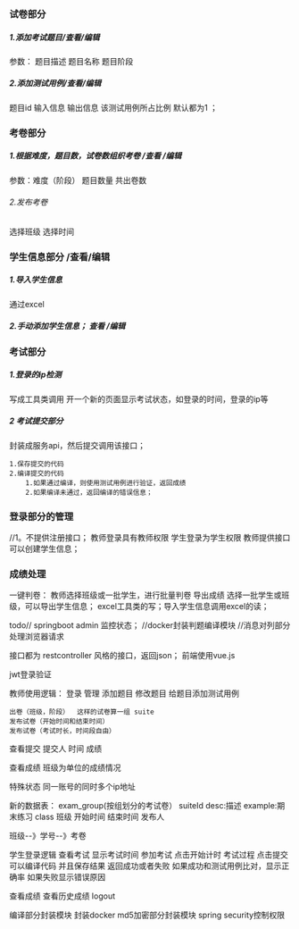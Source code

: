 ### 试卷部分
##### 1.添加考试题目/查看/编辑
参数：
题目描述
题目名称
题目阶段
##### 2.添加测试用例/查看/编辑
题目id
输入信息
输出信息
该测试用例所占比例 默认都为1 ；

### 考卷部分
##### 1.根据难度，题目数，试卷数组织考卷 /查看 /编辑
参数：难度（阶段）
题目数量
共出卷数

###### 2.发布考卷
选择班级
选择时间

### 学生信息部分 /查看/编辑
##### 1.导入学生信息
通过excel
##### 2.手动添加学生信息； 查看 /编辑

### 考试部分
##### 1.登录的ip检测
写成工具类调用
开一个新的页面显示考试状态，如登录的时间，登录的ip等
##### 2 考试提交部分 
封装成服务api，然后提交调用该接口；

    1.保存提交的代码
    2.编译提交的代码
        1.如果通过编译，则使用测试用例进行验证，返回成绩
        2.如果编译未通过，返回编译的错误信息；


### 登录部分的管理
//1。不提供注册接口；
教师登录具有教师权限
学生登录为学生权限
教师提供接口可以创建学生信息；


### 成绩处理
一键判卷：
教师选择班级或一批学生，进行批量判卷
导出成绩
选择一批学生或班级，可以导出学生信息；
excel工具类的写；导入学生信息调用excel的读；

todo// springboot  admin 监控状态；
//docker封装判题编译模块
//消息对列部分处理浏览器请求 

接口都为 restcontroller 风格的接口，返回json；
前端使用vue.js


jwt登录验证







教师使用逻辑：
登录
管理
    添加题目
    修改题目
        给题目添加测试用例

    出卷（班级，阶段）  这样的试卷算一组 suite
    发布试卷（开始时间和结束时间）
    发布试卷（考试时长，时间段自由）
查看提交
    提交人 时间 成绩
   
查看成绩
    班级为单位的成绩情况   

特殊状态
    同一账号的同时多个ip地址


 新的数据表：
 exam_group(按组划分的考试卷）
 suiteId
 desc:描述  example:期末练习
 class 班级
 开始时间
 结束时间
 发布人


 班级--》学号--》考卷



 学生登录逻辑
 查看考试
    显示考试时间
 参加考试
    点击开始计时
        考试过程
            点击提交可以编译代码
            并且保存结果
                返回成功或者失败
                如果成功和测试用例比对，显示正确率
                如果失败显示错误原因

 查看成绩
    查看历史成绩
logout


编译部分封装模块 封装docker
md5加密部分封装模块
spring security控制权限








